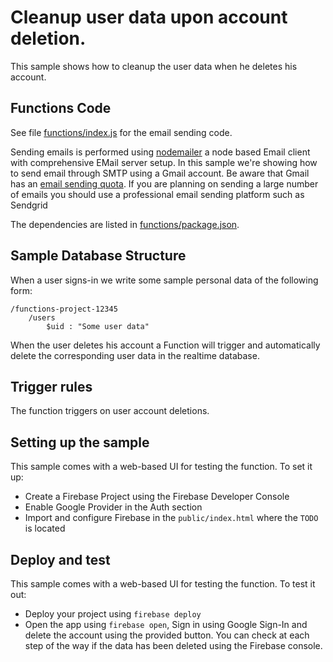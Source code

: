 # Cleanup user data upon account deletion.

This sample shows how to cleanup the user data when he deletes his account.


## Functions Code

See file [functions/index.js](functions/index.js) for the email sending code.

Sending emails is performed using [nodemailer](https://www.npmjs.com/package/bad-words) a node based Email client with comprehensive EMail server setup. In this sample we're showing how to send email through SMTP using a Gmail account. Be aware that Gmail has an [email sending quota](). If you are planning on sending a large number of emails you should use a professional email sending platform such as Sendgrid

The dependencies are listed in [functions/package.json](functions/package.json).


## Sample Database Structure

When a user signs-in we write some sample personal data of the following form:

```
/functions-project-12345
    /users
        $uid : "Some user data"
```

When the user deletes his account a Function will trigger and automatically delete the corresponding user data in the realtime database.


## Trigger rules

The function triggers on user account deletions.


## Setting up the sample

This sample comes with a web-based UI for testing the function. To set it up:

 - Create a Firebase Project using the Firebase Developer Console
 - Enable Google Provider in the Auth section
 - Import and configure Firebase in the `public/index.html` where the `TODO` is located


## Deploy and test

This sample comes with a web-based UI for testing the function. To test it out:

 - Deploy your project using `firebase deploy`
 - Open the app using `firebase open`, Sign in using Google Sign-In and delete the account using the provided button. You can check at each step of the way if the data has been deleted using the Firebase console.

